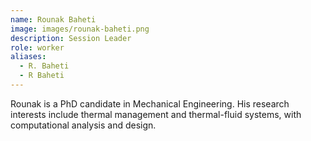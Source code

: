 ```yaml
---
name: Rounak Baheti
image: images/rounak-baheti.png
description: Session Leader
role: worker
aliases:
  - R. Baheti
  - R Baheti
---
```


Rounak is a PhD candidate in Mechanical Engineering. His research interests include thermal management and thermal-fluid systems, with computational analysis and design.
